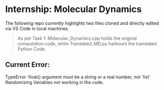 # Internship: Molecular Dynamics
The following repo currently highlights two files cloned and directly edited via VS Code in local machines.
> As per Task 1:
>Molecular_Dynamics.cpp holds the original computation code, while Translated_MD.py harbours the translated Python Code.

## Current Error:
TypeError: float() argument must be a string or a real number, not 'list'
Randomizing Variables not working in the code.
